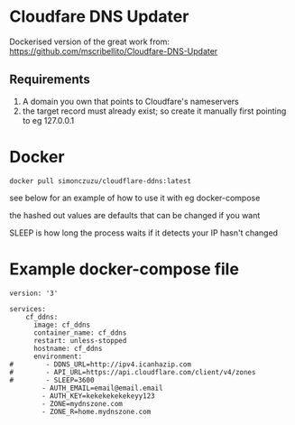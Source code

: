 # Cloudfare DNS Updater

Dockerised version of the great work from: https://github.com/mscribellito/Cloudfare-DNS-Updater

## Requirements
1. A domain you own that points to Cloudfare's nameservers
2. the target record must already exist; so create it manually first pointing to eg 127.0.0.1

# Docker

```
docker pull simonczuzu/cloudflare-ddns:latest
```

see below for an example of how to use it with eg docker-compose

the hashed out values are defaults that can be changed if you want 

SLEEP is how long the process waits if it detects your IP hasn't changed

# Example docker-compose file

```
version: '3'

services:
    cf_ddns:
      image: cf_ddns
      container_name: cf_ddns
      restart: unless-stopped
      hostname: cf_ddns
      environment:
#        - DDNS_URL=http://ipv4.icanhazip.com
#        - API_URL=https://api.cloudflare.com/client/v4/zones
#        - SLEEP=3600
        - AUTH_EMAIL=email@email.email
        - AUTH_KEY=kekekekekekeyy123
        - ZONE=mydnszone.com
        - ZONE_R=home.mydnszone.com
```
